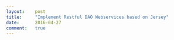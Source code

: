 ```yaml
---
layout:    post
title:     "Implement Restful DAO Webservices based on Jersey"
date:      2016-04-27
comment:   true
---
```

